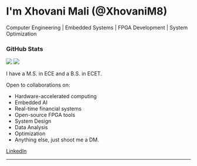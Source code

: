 # I'm Xhovani Mali (@XhovaniM8)
Computer Engineering | Embedded Systems | FPGA Development | System Optimization

### GitHub Stats

![](https://raw.githubusercontent.com/XhovaniM8/github-stats/master/generated/overview.svg#gh-dark-mode-only)
![](https://raw.githubusercontent.com/XhovaniM8/github-stats/master/generated/overview.svg#gh-light-mode-only)

I have a M.S. in ECE and a B.S. in ECET.

Open to collaborations on:
- Hardware-accelerated computing
- Embedded AI
- Real-time financial systems
- Open-source FPGA tools
- System Design
- Data Analysis
- Optimization
- Anything else, just shoot me a DM. 

[LinkedIn](https://www.linkedin.com/in/xhovanimali/)

---

<!---
XhovaniM8/XhovaniM8 is a ✨ special ✨ repository because its `README.md` (this file) appears on your GitHub profile.
You can click the Preview link to take a look at your changes.
--->
